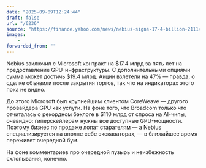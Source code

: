 ```yaml
---
date: "2025-09-09T12:24:44"
draft: false
url: "/6236"
source: "https://finance.yahoo.com/news/nebius-signs-17-4-billion-211147146.html"
images:
    -
forwarded_from: ""
---
```


Nebius заключил с Microsoft контракт на $17.4 млрд за пять лет на предоставление GPU-инфраструктуры. С дополнительными опциями сумма может достичь $19.4 млрд. Акции взлетели на 47% — правда, о сделке объявили после закрытия торгов, так что на индикаторах этого пока не видно.

До этого Microsoft был крупнейшим клиентом CoreWeave — другого провайдера GPU как услуги. На фоне того, что Broadcom только что отчиталась о рекордном бэклоге в $110 млрд от спроса на AI-чипы, очевидно: гиперскейлерам нужны все доступные GPU-мощности. Поэтому бизнес по продаже лопат старателям — а Nebius специализируется на вполне себе экскаваторах, — в ближайшее время переживет очередной бум. 

На фоне комментариев про очередной пузырь и неизбежность схлопывания, конечно.
